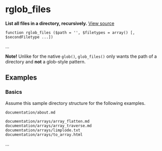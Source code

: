 
# rglob_files

**List all files in a directory, recursively.** [View source](https://github.com/Eiskis/Baseline-PHP/blob/master/source/glob/rglob_files.php)

	function rglob_files ($path = '', $filetypes = array() [, $secondFiletype ...])

...

**Note!** Unlike for the native `glob()`, `glob_files()` only wants the path of a directory and **not** a glob-style pattern.



## Examples

### Basics

Assume this sample directory structure for the following examples.

	documentation/about.md

	documentation/arrays/array_flatten.md
	documentation/arrays/array_traverse.md
	documentation/arrays/limplode.txt
	documentation/arrays/to_array.html

...
